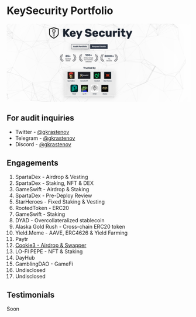 # KeySecurity Portfolio

![Intro](./imgs/intro.png)

## For audit inquiries

- Twitter - [@gkrastenov](https://twitter.com/gkrastenov)
- Telegram - [@gkrastenov](https://t.me/gkrastenov)
- Discord - [@gkrastenov](discordapp.com/users/830181816433377310)

## Engagements

1. SpartaDex - Airdrop & Vesting
2. SpartaDex - Staking, NFT & DEX
3. GameSwift - Airdrop & Staking
4. SpartaDex - Pre-Deploy Review
5. StarHeroes - Fixed Staking & Vesting
6. RootedToken - ERC20
7. GameSwift - Staking
8. DYAD - Overcollateralized stablecoin
9. Alaska Gold Rush - Cross-chain ERC20 token
10. Yield.Meme - AAVE, ERC4626 & Yield Farming
11. Paytr
12. [Cookie3 - Airdrop & Swapper](./reports/Cookie3-Security-Review.pdf)
13. LO-FI PEPE - NFT & Staking
14. DayHub
15. GamblingDAO - GameFi
16. Undisclosed
17. Undisclosed

## Testimonials

Soon
